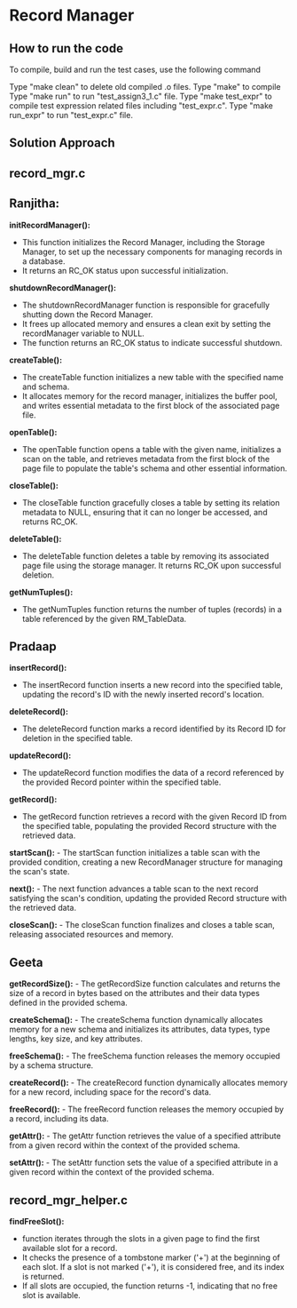 # Record Manager

## How to run the code

To compile, build and run the test cases, use the following command

Type "make clean" to delete old compiled .o files.
Type "make" to compile
Type "make run" to run "test_assign3_1.c" file.
Type "make test_expr" to compile test expression related files including "test_expr.c".
Type "make run_expr" to run "test_expr.c" file.

## Solution Approach

## record_mgr.c

## Ranjitha:

**initRecordManager():**

- This function initializes the Record Manager, including the Storage Manager, to set up the necessary components for managing records in a database.
- It returns an RC_OK status upon successful initialization.

**shutdownRecordManager():**

- The shutdownRecordManager function is responsible for gracefully shutting down the Record Manager.
- It frees up allocated memory and ensures a clean exit by setting the recordManager variable to NULL.
- The function returns an RC_OK status to indicate successful shutdown.

**createTable():**

- The createTable function initializes a new table with the specified name and schema.
- It allocates memory for the record manager, initializes the buffer pool, and writes essential metadata to the first block of the associated page file.

**openTable():**

- The openTable function opens a table with the given name, initializes a scan on the table, and retrieves metadata from the first block of the page file to populate the table's schema and other essential information.

**closeTable():**

- The closeTable function gracefully closes a table by setting its relation metadata to NULL, ensuring that it can no longer be accessed, and returns RC_OK.

**deleteTable():**

- The deleteTable function deletes a table by removing its associated page file using the storage manager. It returns RC_OK upon successful deletion.

**getNumTuples():**

- The getNumTuples function returns the number of tuples (records) in a table referenced by the given RM_TableData.

## Pradaap

**insertRecord():**

- The insertRecord function inserts a new record into the specified table, updating the record's ID with the newly inserted record's location.

**deleteRecord():**

- The deleteRecord function marks a record identified by its Record ID for deletion in the specified table.

**updateRecord():**

- The updateRecord function modifies the data of a record referenced by the provided Record pointer within the specified table.

**getRecord():**

- The getRecord function retrieves a record with the given Record ID from the specified table, populating the provided Record structure with the retrieved data.

**startScan():** - The startScan function initializes a table scan with the provided condition, creating a new RecordManager structure for managing the scan's state.

**next():** - The next function advances a table scan to the next record satisfying the scan's condition, updating the provided Record structure with the retrieved data.

**closeScan():** - The closeScan function finalizes and closes a table scan, releasing associated resources and memory.

## Geeta

**getRecordSize():** - The getRecordSize function calculates and returns the size of a record in bytes based on the attributes and their data types defined in the provided schema.

**createSchema():** - The createSchema function dynamically allocates memory for a new schema and initializes its attributes, data types, type lengths, key size, and key attributes.

**freeSchema():** - The freeSchema function releases the memory occupied by a schema structure.

**createRecord():** - The createRecord function dynamically allocates memory for a new record, including space for the record's data.

**freeRecord():** - The freeRecord function releases the memory occupied by a record, including its data.

**getAttr():** - The getAttr function retrieves the value of a specified attribute from a given record within the context of the provided schema.

**setAttr():** - The setAttr function sets the value of a specified attribute in a given record within the context of the provided schema.

## record_mgr_helper.c

**findFreeSlot():**

- function iterates through the slots in a given page to find the first available slot for a record.
- It checks the presence of a tombstone marker ('+') at the beginning of each slot. If a slot is not marked ('+'), it is considered free, and its index is returned.
- If all slots are occupied, the function returns -1, indicating that no free slot is available.
